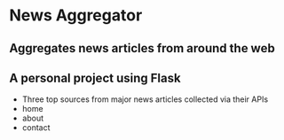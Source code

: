 # News Aggregator
## Aggregates news articles from around the web
## A personal project using Flask

* Three top sources from major news articles collected via their APIs
* home
* about
* contact



